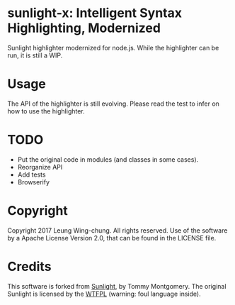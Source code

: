 # sunlight-x: Intelligent Syntax Highlighting, Modernized

Sunlight highlighter modernized for node.js.
While the highlighter can be run, it is still a WIP.


# Usage

The API of the highlighter is still evolving.
Please read the test to infer on how to use the highlighter.


# TODO

- Put the original code in modules (and classes in some cases).
- Reorganize API
- Add tests
- Browserify


# Copyright

Copyright 2017 Leung Wing-chung. All rights reserved.
Use of the software by a Apache License Version 2.0, that can be found in the LICENSE file.


# Credits

This software is forked from [Sunlight](http://sunlightjs.com/), by Tommy Montgomery.
The original Sunlight is licensed by the [WTFPL](http://www.wtfpl.net/about/) (warning: foul language inside).
